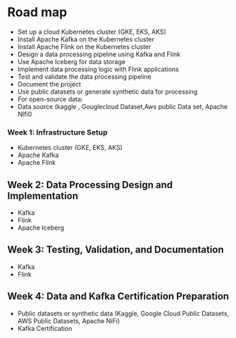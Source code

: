 # Road map
- Set up a cloud Kubernetes cluster (GKE, EKS, AKS)
- Install Apache Kafka on the Kubernetes cluster
- Install Apache Flink on the Kubernetes cluster
- Design a data processing pipeline using Kafka and Flink
- Use Apache Iceberg for data storage
- Implement data processing logic with Flink applications
- Test and validate the data processing pipeline
- Document the project
- Use public datasets or generate synthetic data for processing
- For open-source data:
- Data source (kaggle , Gouglecloud Dataset,Aws public Data set, Apache NIfi0

### Week 1: Infrastructure Setup
- Kubernetes cluster (GKE, EKS, AKS)
- Apache Kafka
- Apache Flink

## Week 2: Data Processing Design and Implementation
- Kafka
- Flink
- Apache Iceberg

## Week 3: Testing, Validation, and Documentation
- Kafka
- Flink

## Week 4: Data and Kafka Certification Preparation
- Public datasets or synthetic data (Kaggle, Google Cloud Public Datasets, AWS Public Datasets, Apache NiFi)
- Kafka Certification